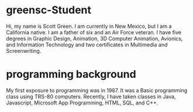 greensc-Student
===============

Hi, my name is Scott Green. I am currently in New Mexico, but I am a California native. I am a father of six and an Air Force veteran. I have five degrees in Graphic Design, Animation, 3D Computer Animation, Avionics, and Information Technology and two certificates in Multimedia and Screenwriting.

programming background
======================

My first exposure to programming was in 1987. It was a Basic programming class using TRS-80 computers. Recently, I have taken classes in Java, Javascript, Microsoft App Programming, HTML, SQL, and C++.

